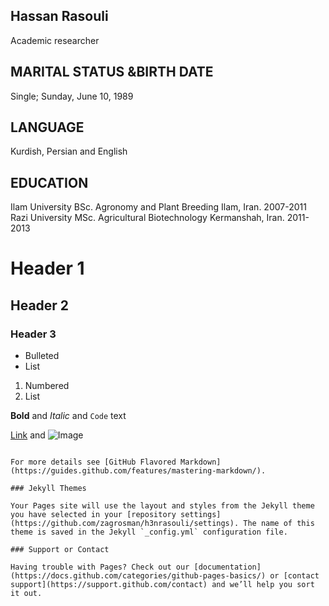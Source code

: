 ## Hassan Rasouli

Academic researcher
## MARITAL STATUS &BIRTH DATE
Single; Sunday, June 10, 1989 
## LANGUAGE
Kurdish, Persian and English
## EDUCATION
Ilam University
BSc. Agronomy and Plant Breeding	Ilam, Iran.
2007-2011
Razi University
MSc. Agricultural Biotechnology	Kermanshah, Iran. 
2011-2013


# Header 1
## Header 2
### Header 3

- Bulleted
- List

1. Numbered
2. List

**Bold** and _Italic_ and `Code` text

[Link](url) and ![Image](src)
```

For more details see [GitHub Flavored Markdown](https://guides.github.com/features/mastering-markdown/).

### Jekyll Themes

Your Pages site will use the layout and styles from the Jekyll theme you have selected in your [repository settings](https://github.com/zagrosman/h3nrasouli/settings). The name of this theme is saved in the Jekyll `_config.yml` configuration file.

### Support or Contact

Having trouble with Pages? Check out our [documentation](https://docs.github.com/categories/github-pages-basics/) or [contact support](https://support.github.com/contact) and we’ll help you sort it out.
